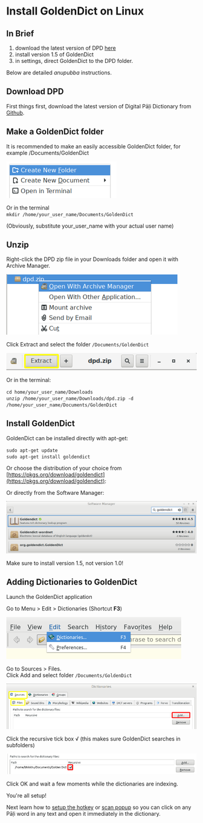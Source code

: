 # Install GoldenDict on Linux

## In Brief

1. download the latest version of DPD [here](https://github.com/digitalpalidictionary/digitalpalidictionary/releases)
2. install version 1.5 of GoldenDict
3. in settings, direct GoldenDict to the DPD folder.

Below are detailed *anupubba* instructions. 

## Download DPD

First things first, download the latest version of Digital Pāḷi Dictionary from [Github](https://github.com/digitalpalidictionary/digitalpalidictionary/releases).

## Make a GoldenDict folder

It is recommended to make an easily accessible GoldenDict folder, for example /Documents/GoldenDict

![create new folder](pics/linux-install/create%20new%20folder.png)

Or in the terminal\
`mkdir /home/your_user_name/Documents/GoldenDict`

(Obviously, substitute your_user_name with your actual user name)

## Unzip

Right-click the DPD zip file in your Downloads folder and open it with Archive Manager.

![archive manager](pics/linux-install/archive%20manager.png)

Click Extract and select the folder `/Documents/GoldenDict`

![extract](pics/linux-install/extract.png)

Or in the terminal:

`cd home/your_user_name/Downloads`\
`unzip /home/your_user_name/Downloads/dpd.zip -d /home/your_user_name/Documents/GoldenDict`

## Install GoldenDict

GoldenDict can be installed directly with apt-get:

`sudo apt-get update`\
`sudo apt-get install goldendict`

Or choose the distribution of your choice from [https://pkgs.org/download/goldendict](https://pkgs.org/download/goldendict):

Or directly from the Software Manager:

![software manager](pics/linux-install/software%20manager.png)

Make sure to install version 1.5, not version 1.0!

## Adding Dictionaries to GoldenDict

Launch the GoldenDict application

Go to Menu > Edit > Dictionaries (Shortcut **F3**)

![dictionaries F3](pics/linux-install/dictionaries%20F3.png)

Go to Sources > Files.\
Click Add and select folder `/Documents/GoldenDict`

![add](pics/linux-install/add.png)

Click the recursive tick box √ (this makes sure GoldenDict searches in subfolders)

![recursive](pics/linux-install/recursive.png)

Click OK and wait a few moments while the dictionaries are indexing.

You're all setup!

Next learn how to [setup the hotkey](setup_hotkey.md) or [scan popup](setup_scan_popup.md) so you can click on any Pāḷi word in any text and open it immediately in the dictionary.

